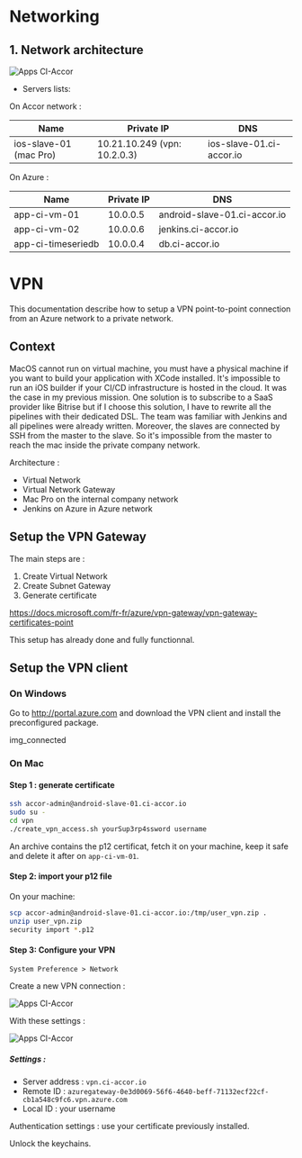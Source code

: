 # Networking

## 1. Network architecture

![Apps CI-Accor](/assets/ci-net.jpg "Basic network architecture")

* Servers lists:

On Accor network :

| Name | Private IP | DNS
------ | ---------- | ---
| ios-slave-01 (mac Pro) | 10.21.10.249 (vpn: 10.2.0.3) | ios-slave-01.ci-accor.io

On Azure :


| Name | Private IP | DNS
------ | ---------- | ---
| app-ci-vm-01 | 10.0.0.5 | android-slave-01.ci-accor.io
| app-ci-vm-02 | 10.0.0.6 | jenkins.ci-accor.io
| app-ci-timeseriedb | 10.0.0.4 | db.ci-accor.io

# VPN

This documentation describe how to setup a VPN point-to-point connection from an Azure network to a private network.

## Context

MacOS cannot run on virtual machine, you must have a physical machine if you want to build your application with XCode installed. It's impossible to run an iOS builder if your CI/CD infrastructure is hosted in the cloud. It was the case in my previous mission. One solution is to subscribe to a SaaS provider like Bitrise but if I choose this solution, I have to rewrite all the pipelines with their dedicated DSL. The team was familiar with Jenkins and all pipelines were already written. Moreover, the slaves are connected by SSH from the master to the slave. So it's impossible from the master to reach the mac inside the private company network.

Architecture :

* Virtual Network
* Virtual Network Gateway
* Mac Pro on the internal company network
* Jenkins on Azure in Azure network

## Setup the VPN Gateway

The main steps are :

1. Create Virtual Network
2. Create Subnet Gateway
3. Generate certificate

https://docs.microsoft.com/fr-fr/azure/vpn-gateway/vpn-gateway-certificates-point

This setup has already done and fully functionnal.

## Setup the VPN client

### On Windows

Go to http://portal.azure.com and download the VPN client and install the preconfigured package.

img_connected

### On Mac

#### Step 1 : generate certificate 

```bash
ssh accor-admin@android-slave-01.ci-accor.io
sudo su -
cd vpn
./create_vpn_access.sh yourSup3rp4ssword username
```

An archive contains the p12 certificat, fetch it on your machine, keep it safe and delete it after on `app-ci-vm-01`.

#### Step 2: import your p12 file

On your machine:

```bash
scp accor-admin@android-slave-01.ci-accor.io:/tmp/user_vpn.zip .
unzip user_vpn.zip
security import *.p12
```

#### Step 3: Configure your VPN

`System Preference > Network` 

Create a new VPN connection :

![Apps CI-Accor](/assets/vpn.png "VPN")

With these settings :

![Apps CI-Accor](/assets/vpn_new.png "VPN New")

##### Settings :

* Server address : `vpn.ci-accor.io`
* Remote ID : `azuregateway-0e3d0069-56f6-4640-beff-71132ecf22cf-cb1a548c9fc6.vpn.azure.com`
* Local ID : your username

Authentication settings : use your certificate previously installed.

Unlock the keychains.
